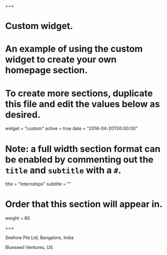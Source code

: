 +++
# Custom widget.
# An example of using the custom widget to create your own homepage section.
# To create more sections, duplicate this file and edit the values below as desired.
widget = "custom"
active = true
date = "2016-04-20T00:00:00"

# Note: a full width section format can be enabled by commenting out the `title` and `subtitle` with a `#`.
title = "Internships"
subtitle = ""

# Order that this section will appear in.
weight = 60

+++

Seehow Pte Ltd, Bangalore, India


Blueseed Ventures, US
